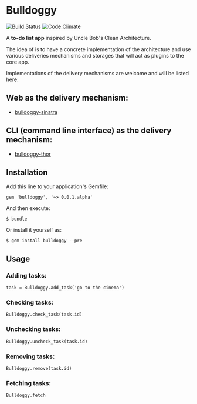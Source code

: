 # Bulldoggy

[![Build Status](https://travis-ci.org/bezelga/bulldoggy.png?branch=master)](https://travis-ci.org/bezelga/bulldoggy)
[![Code Climate](https://codeclimate.com/repos/52e6f81869568017b5003aa8/badges/a99a662bbea4283cf60f/gpa.png)](https://codeclimate.com/repos/52e6f81869568017b5003aa8/feed)

A **to-do list app** inspired by Uncle Bob's Clean Architecture.

The idea of is to have a concrete implementation of the architecture and use various deliveries mechanisms and storages that will act as plugins to the core app.

Implementations of the delivery mechanisms are welcome and will be listed here:

## Web as the delivery mechanism:

* [bulldoggy-sinatra](https://github.com/bezelga/bulldoggy-sinatra)

## CLI (command line interface) as the delivery mechanism:

* [bulldoggy-thor](https://github.com/philss/bulldoggy-thor)

## Installation

Add this line to your application's Gemfile:

    gem 'bulldoggy', '~> 0.0.1.alpha'

And then execute:

    $ bundle

Or install it yourself as:

    $ gem install bulldoggy --pre

## Usage

### Adding tasks:

    task = Bulldoggy.add_task('go to the cinema')

### Checking tasks:

    Bulldoggy.check_task(task.id)

### Unchecking tasks:

    Bulldoggy.uncheck_task(task.id)

### Removing tasks:

    Bulldoggy.remove(task.id)

### Fetching tasks:

    Bulldoggy.fetch
